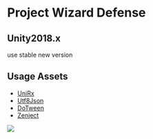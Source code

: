 # Project Wizard Defense

## Unity2018.x

use stable new version

## Usage Assets

- [UniRx](https://github.com/neuecc/UniRx)
- [Utf8Json](https://github.com/neuecc/Utf8Json)
- [DoTween](https://assetstore.unity.com/packages/tools/animation/dotween-hotween-v2-27676)
- [Zenject](https://github.com/svermeulen/Zenject)

![](./gif/mock.gif)
